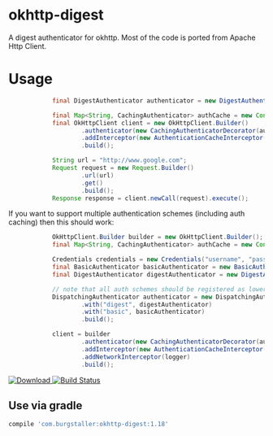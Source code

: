 # okhttp-digest
A digest authenticator for okhttp. Most of the code is 
ported from Apache Http Client.

# Usage

```java
            final DigestAuthenticator authenticator = new DigestAuthenticator(new Credentials("username", "pass"));

            final Map<String, CachingAuthenticator> authCache = new ConcurrentHashMap<>();
            final OkHttpClient client = new OkHttpClient.Builder()
                    .authenticator(new CachingAuthenticatorDecorator(authenticator, authCache))
                    .addInterceptor(new AuthenticationCacheInterceptor(authCache))
                    .build();

            String url = "http://www.google.com";
            Request request = new Request.Builder()
                    .url(url)
                    .get()
                    .build();
            Response response = client.newCall(request).execute();
```

If you want to support multiple authentication schemes (including auth caching) then this should
work:

```java
            OkHttpClient.Builder builder = new OkHttpClient.Builder();
            final Map<String, CachingAuthenticator> authCache = new ConcurrentHashMap<>();

            Credentials credentials = new Credentials("username", "pass");
            final BasicAuthenticator basicAuthenticator = new BasicAuthenticator(credentials);
            final DigestAuthenticator digestAuthenticator = new DigestAuthenticator(credentials);

            // note that all auth schemes should be registered as lowercase!
            DispatchingAuthenticator authenticator = new DispatchingAuthenticator.Builder()
                    .with("digest", digestAuthenticator)
                    .with("basic", basicAuthenticator)
                    .build();

            client = builder
                    .authenticator(new CachingAuthenticatorDecorator(authenticator, authCache))
                    .addInterceptor(new AuthenticationCacheInterceptor(authCache))
                    .addNetworkInterceptor(logger)
                    .build();
```

[ ![Download](https://api.bintray.com/packages/rburgst/android/okhttp-digest/images/download.svg) ](https://bintray.com/rburgst/android/okhttp-digest/_latestVersion)
[![Build Status](https://travis-ci.org/rburgst/okhttp-digest.svg?branch=master)](https://travis-ci.org/rburgst/okhttp-digest)

## Use via gradle

```groovy
compile 'com.burgstaller:okhttp-digest:1.18'
```

